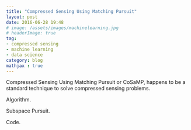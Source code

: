 ```yaml
---
title: "Compressed Sensing Using Matching Pursuit"
layout: post
date: 2016-06-28 19:48
# image: /assets/images/machinelearning.jpg
# headerImage: true
tag:
- compressed sensing
- machine learning
- data science
category: blog
mathjax : true
---
```


Compressed Sensing Using Matching Pursuit or CoSaMP, happens to be a standard technique to solve compressed sensing problems. 

Algorithm.

Subspace Pursuit.

Code.